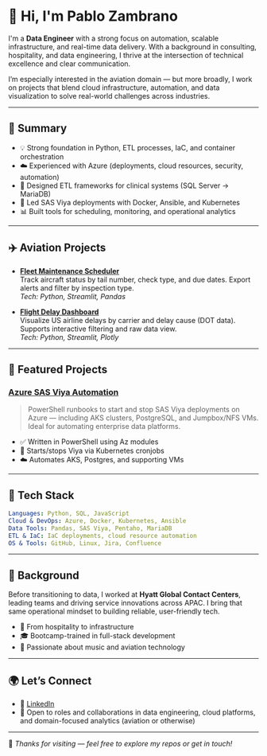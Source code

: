 # 👋 Hi, I'm Pablo Zambrano

I'm a **Data Engineer** with a strong focus on automation, scalable infrastructure, and real-time data delivery. With a background in consulting, hospitality, and data engineering, I thrive at the intersection of technical excellence and clear communication.

I’m especially interested in the aviation domain — but more broadly, I work on projects that blend cloud infrastructure, automation, and data visualization to solve real-world challenges across industries.

---

## 🧠 Summary

- 💡 Strong foundation in Python, ETL processes, IaC, and container orchestration
- ☁️ Experienced with Azure (deployments, cloud resources, security, automation)
- 🧱 Designed ETL frameworks for clinical systems (SQL Server → MariaDB)
- 🔄 Led SAS Viya deployments with Docker, Ansible, and Kubernetes
- 📊 Built tools for scheduling, monitoring, and operational analytics

---

## ✈️ Aviation Projects

- **[Fleet Maintenance Scheduler](https://github.com/PFZM/fleet-maintenance-scheduler)**  
  Track aircraft status by tail number, check type, and due dates. Export alerts and filter by inspection type.  
  _Tech: Python, Streamlit, Pandas_

- **[Flight Delay Dashboard](https://github.com/PFZM/flight-delay-dashboard)**  
  Visualize US airline delays by carrier and delay cause (DOT data). Supports interactive filtering and raw data view.  
  _Tech: Python, Streamlit, Plotly_

---

## 🔧 Featured Projects

### [Azure SAS Viya Automation](https://github.com/PFZM/azure-sas-automation)
> PowerShell runbooks to start and stop SAS Viya deployments on Azure — including AKS clusters, PostgreSQL, and Jumpbox/NFS VMs. Ideal for automating enterprise data platforms.

- ✅ Written in PowerShell using Az modules
- 🚀 Starts/stops Viya via Kubernetes cronjobs
- ☁️ Automates AKS, Postgres, and supporting VMs

---

## 🔧 Tech Stack

```yaml
Languages: Python, SQL, JavaScript
Cloud & DevOps: Azure, Docker, Kubernetes, Ansible
Data Tools: Pandas, SAS Viya, Pentaho, MariaDB
ETL & IaC: IaC deployments, cloud resource automation
OS & Tools: GitHub, Linux, Jira, Confluence
```

---

## 🌱 Background

Before transitioning to data, I worked at **Hyatt Global Contact Centers**, leading teams and driving service innovations across APAC. I bring that same operational mindset to building reliable, user-friendly tech.

- 🧳 From hospitality to infrastructure
- 🎓 Bootcamp-trained in full-stack development
- 🎼 Passionate about music and aviation technology

---

## 🌍 Let’s Connect

- 🔗 [LinkedIn](https://www.linkedin.com/in/pablo-zambrano)
- 💬 Open to roles and collaborations in data engineering, cloud platforms, and domain-focused analytics (aviation or otherwise)

---

📌 _Thanks for visiting — feel free to explore my repos or get in touch!_
